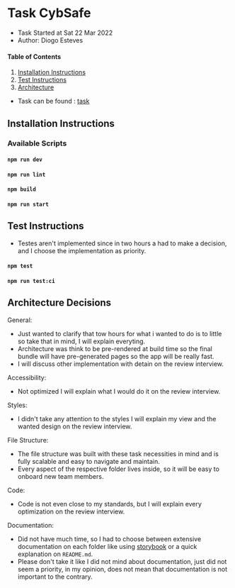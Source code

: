 # Task CybSafe

* Task Started at Sat 22 Mar 2022
* Author: Diogo Esteves

#### Table of Contents

1. [Installation Instructions](#installation-instructions)
2. [Test Instructions](#test-instructions)
3. [Architecture](#architecture-decisions)

- Task can be found : [task](https://cybsafewiki.notion.site/CybSafe-React-Challenge-a2954659c5ed4a11a9e6cda2c737f1a5)

## Installation Instructions

### Available Scripts

#### `npm run dev`

#### `npm run lint`

#### `npm build`

#### `npm run start`

## Test Instructions

- Testes aren't implemented since in two hours a had to make a decision, and I choose the implementation as priority.

#### `npm test`

#### `npm run test:ci`

## Architecture Decisions

General:

- Just wanted to clarify that tow hours for what i wanted to do is to little so take that in mind, I will explain everyting.
- Architecture was think to be pre-rendered at build time so the final bundle will have pre-generated pages so the app
  will be really fast.
- I will discuss other implementation with detain on the review interview.

Accessibility:

- Not optimized I will explain what I would do it on the review interview.

Styles:

- I didn't take any attention to the styles I will explain my view and the wanted design on the review interview.

File Structure:

- The file structure was built with these task necessities in mind and is fully scalable and easy to navigate and
  maintain.
- Every aspect of the respective folder lives inside, so it will be easy to onboard new team members.

Code:

- Code is not even close to my standards, but I will explain every optimization on the review interview.

Documentation:

- Did not have much time, so I had to choose between extensive documentation on each folder like
  using [storybook](https://storybook.js.org/) or a quick explanation on `README.md`.
- Please don't take it like I did not mind about documentation, just did not seem a priority, in my opinion, does not
  mean that documentation is not important to the contrary.
